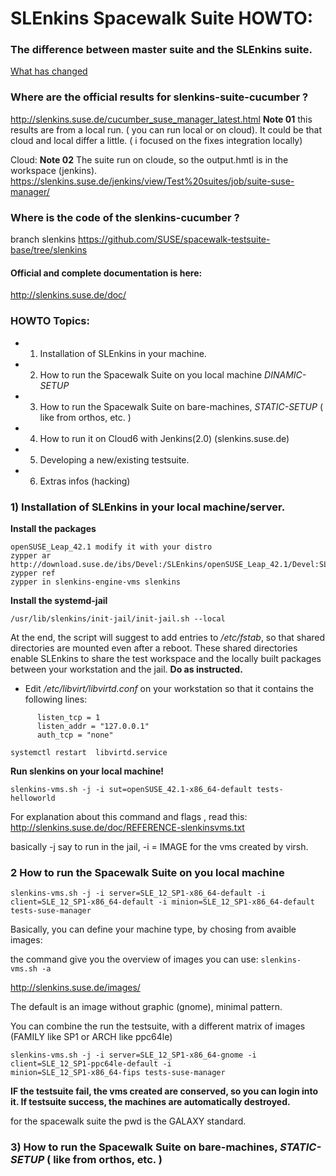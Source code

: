 # SLEnkins Spacewalk Suite HOWTO:

### The difference between master suite and the SLEnkins suite.
[What has changed](changes.md)

### Where are the official results for slenkins-suite-cucumber ? 
http://slenkins.suse.de/cucumber_suse_manager_latest.html
**Note 01** this results are from a local run. ( you can run local or on cloud). 
It could be that cloud and local differ a little. ( i focused on the fixes integration locally)

Cloud:
**Note 02**  The suite run on cloude, so the output.hmtl is in the workspace (jenkins).
https://slenkins.suse.de/jenkins/view/Test%20suites/job/suite-suse-manager/

### Where is the code of the slenkins-cucumber ?
branch slenkins
https://github.com/SUSE/spacewalk-testsuite-base/tree/slenkins

#### Official and complete documentation is here:
http://slenkins.suse.de/doc/


### HOWTO Topics:

*  1) Installation of SLEnkins in your machine.
*  2) How to run the Spacewalk Suite on you local machine *DINAMIC-SETUP*
*  3) How to run  the Spacewalk Suite on bare-machines,  *STATIC-SETUP* ( like from orthos, etc. )
*  4) How to run it on Cloud6 with Jenkins(2.0) (slenkins.suse.de) 
*  5) Developing a new/existing testsuite.
*  6) Extras infos (hacking)


### 1) Installation of SLEnkins in your local machine/server.



**Install the packages**
```
openSUSE_Leap_42.1 modify it with your distro
zypper ar http://download.suse.de/ibs/Devel:/SLEnkins/openSUSE_Leap_42.1/Devel:SLEnkins.repo
zypper ref
zypper in slenkins-engine-vms slenkins
```


**Install the systemd-jail**

```
/usr/lib/slenkins/init-jail/init-jail.sh --local
```
   At the end, the script will suggest to add entries to */etc/fstab*,
   so that shared directories are mounted even after a reboot.
   These shared directories enable SLEnkins to share the test workspace
   and the locally built packages between your workstation and the jail.
   **Do as instructed.**

- Edit */etc/libvirt/libvirtd.conf* on your workstation
   so that it contains the following lines:
```
      listen_tcp = 1
      listen_addr = "127.0.0.1"
      auth_tcp = "none"

systemctl restart  libvirtd.service
```

**Run slenkins on your local machine!** 
```
slenkins-vms.sh -j -i sut=openSUSE_42.1-x86_64-default tests-helloworld
```

For explanation about this command and flags , read this:
http://slenkins.suse.de/doc/REFERENCE-slenkinsvms.txt

basically -j say to run in the jail, -i = IMAGE for the vms created by virsh.

### 2 How to run the Spacewalk Suite on you local machine

```
slenkins-vms.sh -j -i server=SLE_12_SP1-x86_64-default -i client=SLE_12_SP1-x86_64-default -i minion=SLE_12_SP1-x86_64-default tests-suse-manager
```

Basically, you can define your machine type, by chosing from avaible images:

the command give you the overview of images you can use:
``` slenkins-vms.sh -a ```

http://slenkins.suse.de/images/

The default is an image without graphic (gnome), minimal pattern.

You can combine the run the testsuite, with a different matrix of images (FAMILY like SP1 or ARCH like ppc64le)

```
slenkins-vms.sh -j -i server=SLE_12_SP1-x86_64-gnome -i client=SLE_12_SP1-ppc64le-default -i 
minion=SLE_12_SP1-x86_64-fips tests-suse-manager
```

**IF the testsuite fail, the vms created are conserved, so you can login into it. If testsuite success, the machines are automatically destroyed.**

for the spacewalk suite the pwd is the GALAXY standard.


### 3) How to run  the Spacewalk Suite on bare-machines,  *STATIC-SETUP* ( like from orthos, etc. )


